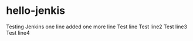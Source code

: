 # hello-jenkis
Testing Jenkins
one line added
one more line
Test line
Test line2
Test line3
Test line4
